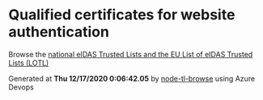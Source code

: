 # Qualified certificates for website authentication 
 Browse the [national eIDAS Trusted Lists and the EU List of eIDAS Trusted Lists (LOTL)](https://webgate.ec.europa.eu/tl-browser/#/) 
 
 
Generated at **Thu 12/17/2020  0:06:42.05** by [node-tl-browse](https://github.com/ymedlop/node-tl-browser) using Azure Devops 
